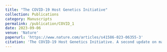 ```yaml
---
title: "The COVID-19 Host Genetics Initiative"
collection: Publications
category: Manuscripts
permalink: /publication/COVID_1
date: 2023-09-06
venue: 'Nature'
paperurl: 'https://www.nature.com/articles/s41586-023-06355-3'
citation: 'The COVID-19 Host Genetics Initiative. A second update on mapping the human genetic architecture of COVID- 19. Nature 621, E7–E26 (2023). PMID: 37674002'
---
```

